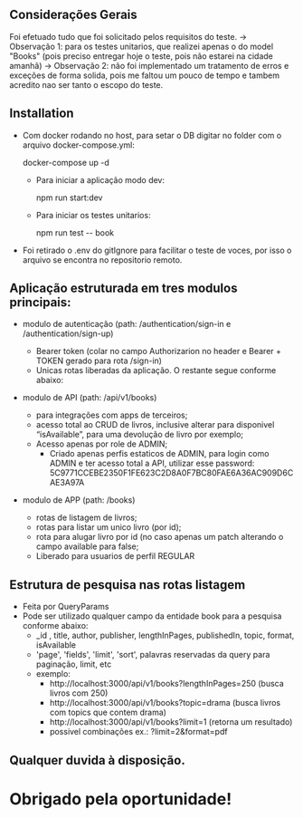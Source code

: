 

## Considerações Gerais

Foi efetuado tudo que foi solicitado pelos requisitos do teste.
  -> Observação 1: para os testes unitarios, que realizei apenas o do model "Books" (pois preciso entregar hoje o teste, pois não estarei na cidade amanhã)
  -> Observação 2: não foi implementado um tratamento de erros e exceções de forma solida, pois me faltou um pouco de tempo e tambem acredito nao ser tanto o escopo do teste.

## Installation

  * Com docker rodando no host, para setar o DB digitar no folder com o arquivo docker-compose.yml:
		
    docker-compose up -d

	* Para iniciar a aplicação modo dev:

		npm run start:dev

	* Para iniciar os testes unitarios:

		npm run test -- book
	
  * Foi retirado o .env do gitIgnore para facilitar o teste de voces, por isso o arquivo se 			encontra no repositorio remoto.


## Aplicação estruturada em tres modulos principais:

  * modulo de autenticação (path: /authentication/sign-in e /authentication/sign-up)
    * Bearer token (colar no campo Authorizarion no header e Bearer + TOKEN gerado para rota /sign-in)
    * Unicas rotas liberadas da aplicação. O restante segue conforme abaixo:

  * modulo de API (path: /api/v1/books)
    * para integrações com apps de terceiros;
    * acesso total ao CRUD de livros, inclusive alterar para disponivel “isAvailable”, para uma devolução de livro por exemplo;
    * Acesso apenas por role de ADMIN;
      * Criado apenas perfis estaticos de ADMIN, para login como ADMIN 				e ter acesso total a API, utilizar esse password:
			5C9771CCEBE2350F1FE623C2D8A0F7BC80FAE6A36AC909D6CAE3A97A

  * modulo de APP (path: /books)
    * rotas de listagem de livros;
    * rotas para listar um unico livro (por id);
    * rota para alugar livro por id (no caso apenas um patch  alterando o campo available para false;
    * Liberado para usuarios de perfil REGULAR


## Estrutura de pesquisa nas rotas listagem
  * Feita por QueryParams
  * Pode ser utilizado qualquer campo da entidade book para a pesquisa conforme abaixo:
    * _id , title, author, publisher, lengthInPages, publishedIn, topic, format, isAvailable
    * 'page', 'fields', 'limit', 'sort', palavras reservadas da query para paginação, limit, etc
    * exemplo:
      * http://localhost:3000/api/v1/books?lengthInPages=250 (busca livros com 250)
      * http://localhost:3000/api/v1/books?topic=drama (busca livros com topics que contem drama)
      * http://localhost:3000/api/v1/books?limit=1 (retorna um resultado)
      * possivel combinações ex.: ?limit=2&format=pdf


## Qualquer duvida à disposição.

# Obrigado pela oportunidade!
